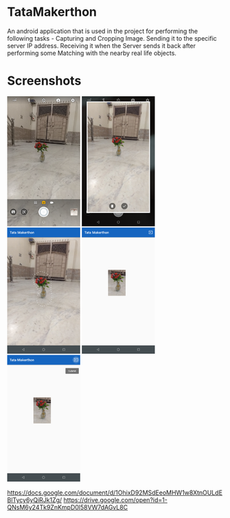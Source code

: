 # TataMakerthon

An android application that is used in the project for performing the following tasks - Capturing and Cropping Image. Sending it to the specific server IP address. Receiving it when the Server sends it back after performing some Matching with the nearby real life objects.

# Screenshots

<img src="Screenshots/1.png" width="170">  <img src="Screenshots/2.png" width="170">  <img src="Screenshots/3.png" width="170">  <img src="Screenshots/4.png" width="170">  <img src="Screenshots/5.png" width="170">


https://docs.google.com/document/d/1OhixD92MSdEeoMHW1w8XtnOULdEBlTycy6yQiRJk1Zg/
https://drive.google.com/open?id=1-QNsM6y24Tk9ZnKmpD0l58VW7dAGvL8C
